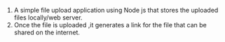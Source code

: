 1. A simple file upload application using Node js that stores the uploaded files locally/web server.
2. Once the file is uploaded ,it generates a link for the file that can be shared on the internet.
